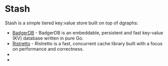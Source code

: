 # Stash
Stash is a simple tiered key:value store built on top of dgraphs:
- [BadgerDB](https://github.com/dgraph-io/badger) - BadgerDB is an embeddable, persistent and fast key-value (KV) database written in pure Go.
- [Ristretto](https://github.com/dgraph-io/ristretto) - Ristretto is a fast, concurrent cache library built with a focus on performance and correctness.
-
-
